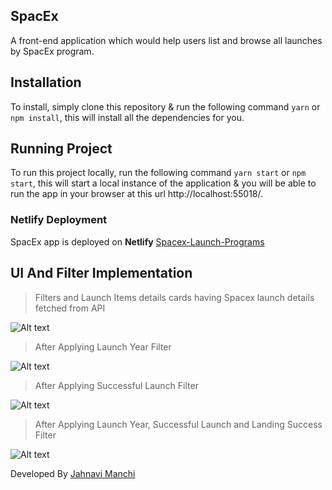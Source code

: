 ## SpacEx
A front-end application which would help users list and browse all launches by SpacEx program.

## Installation
To install, simply clone this repository & run the following command  `yarn` or `npm install`, this will install all the dependencies for you.

## Running Project
To run this project locally, run the following command  `yarn start` or `npm start`, this will start a local instance of the application & you will be able to run the app in your browser at this url http://localhost:55018/.

### Netlify Deployment

SpacEx app is deployed on **Netlify** [Spacex-Launch-Programs](https://spacex-launch-programs.netlify.app/)


## UI And Filter Implementation

>Filters and Launch Items details cards having Spacex launch details fetched from API

![Alt text](https://ik.imagekit.io/eudv8cramv/Screenshot__1270__MvCD0C3w26.png)

> After Applying Launch Year Filter

![Alt text](https://ik.imagekit.io/eudv8cramv/Screenshot__1271__wwcOOWXWmR.png)

> After Applying Successful Launch Filter

![Alt text](https://ik.imagekit.io/eudv8cramv/Screenshot__1272__IQT1rCmyt.png)

> After Applying Launch Year, Successful Launch and Landing Success Filter

![Alt text](https://ik.imagekit.io/eudv8cramv/Screenshot__1273__OetAvBQCL.png)

Developed By [Jahnavi Manchi](https://github.com/JahnaviManchi/spacEx-Launch-Programs.git)
